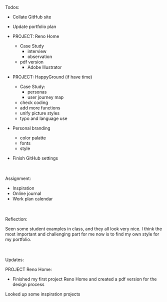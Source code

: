 
Todos:

 - Collate GitHub site

 - Update portfolio plan

 - PROJECT: Reno Home
	 - Case Study
		 - 	interview
		 - observation
	 - pdf version
		 - Adobe Illustrator

 - PROJECT: HappyGround (if have time)
	- Case Study:
		- personas
		- user journey map
	- check coding
	- add more functions
	- unify picture styles
	- typo and language use

 - Personal branding
	 - color palatte
	 - fonts
	 - style

-  Finish GitHub settings


<br><br>
Assignment:

 - Inspiration
 - Online journal
 - Work plan calendar

<br><br>
Reflection:

Seen some student examples in class, and they all look very nice. I think the most important and challenging part for me now is to find my own style for my portfolio.

<br><br>
Updates:

PROJECT Reno Home:
 - Finished my first project Reno Home and created a pdf version for the design process

Looked up some inspiration projects
